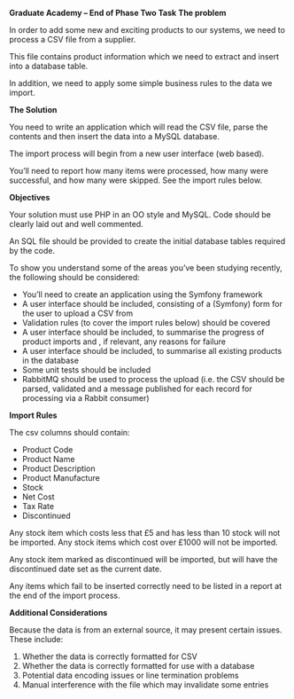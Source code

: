 **Graduate Academy – End of Phase Two Task**
**The problem**

In order to add some new and exciting products to our systems, we need to process a CSV file from a supplier.

This file contains product information which we need to extract and insert into a database table.

In addition, we need to apply some simple business rules to the data we import.

**The Solution**

You need to write an application which will read the CSV file, parse the contents and then insert the data into a MySQL database.

The import process will begin from a new user interface (web based).

You’ll need to report how many items were processed, how many were successful, and how many were skipped. See the import rules below.

**Objectives**

Your solution must use PHP in an OO style and MySQL. Code should be clearly laid out and well commented.

An SQL file should be provided to create the initial database tables required by the code.

To show you understand some of the areas you’ve been studying recently, the following should be considered:
* You’ll need to create an application using the Symfony framework
* A user interface should be included, consisting of a (Symfony) form for
the user to upload a CSV from
* Validation rules (to cover the import rules below) should be covered
* A user interface should be included, to summarise the progress of
product imports and , if relevant, any reasons for failure
* A user interface should be included, to summarise all existing
products in the database
* Some unit tests should be included
* RabbitMQ should be used to process the upload (i.e. the CSV should be parsed, validated and a message published for each record for processing via a Rabbit consumer)

**Import Rules**

The csv columns should contain:
* Product Code
* Product Name
* Product Description
* Product Manufacture
* Stock
* Net Cost 
* Tax Rate
* Discontinued

Any stock item which costs less that £5 and has less than 10 stock will not be imported. Any stock items which cost over £1000 will not be imported.

Any stock item marked as discontinued will be imported, but will have the discontinued date set as the current date.

Any items which fail to be inserted correctly need to be listed in a report at the end of the import process.

**Additional Considerations**

Because the data is from an external source, it may present certain issues. These include:
1. Whether the data is correctly formatted for CSV  
1. Whether the data is correctly formatted for use with a database  
1. Potential data encoding issues or line termination problems  
1. Manual interference with the file which may invalidate some entries  
